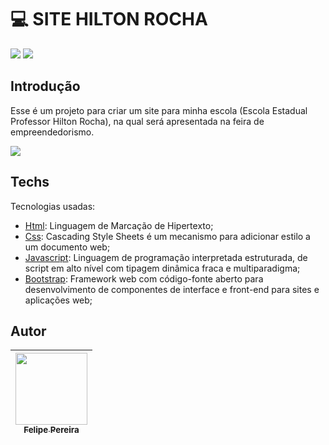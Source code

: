 # 💻​ SITE HILTON ROCHA

<p align="left">
 
<img src="http://img.shields.io/static/v1?label=STATUS&message=EM%20DESENVOLVIMENTO&color=GREEN&style=for-the-badge"> 

<img src="https://img.shields.io/aur/license/c?color=gree&label=LICENCE&style=for-the-badge">


## Introdução
Esse é um projeto para criar um site para minha escola (Escola Estadual Professor Hilton Rocha), na qual será apresentada na feira de empreendedorismo.


<img src="https://s4.gifyu.com/images/hiltonr.gif">

## Techs

Tecnologias usadas:

* [Html](https://html.com/): Linguagem de Marcação de Hipertexto;
* [Css](https://www.w3.org/Style/CSS/Overview.en.html): Cascading Style Sheets é um mecanismo para adicionar estilo a um documento web;
* [Javascript](https://www.javascript.com/): Linguagem de programação interpretada estruturada, de script em alto nível com tipagem dinâmica fraca e multiparadigma;
* [Bootstrap](https://getbootstrap.com.br/): Framework web com código-fonte aberto para desenvolvimento de componentes de interface e front-end para sites e aplicações web;

## Autor

| [<img src="https://cdn.discordapp.com/attachments/920700154204553226/1013985974004502640/unknown.png" width=115><br><sub>Felipe Pereira</sub>](https://github.com/felipepx) |
| :-------------------------------------------------------------------------------------------------------------------------------------------------------------------------: |
